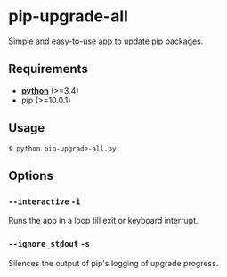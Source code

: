 # pip-upgrade-all
Simple and easy-to-use app to update pip packages.

## Requirements
 - **[python]** (>=3.4)
 - pip (>=10.0.1)

## Usage
    $ python pip-upgrade-all.py

## Options
### `--interactive` `-i`
Runs the app in a loop till exit or keyboard interrupt.

### `--ignore_stdout` `-s`
Silences the output of pip's logging of upgrade progress.

[python]: https://www.python.org/